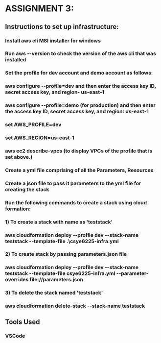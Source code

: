 <h1>ASSIGNMENT 3:</h1>

##  Instructions to set up infrastructure:
### Install aws cli MSI installer for windows
### Run aws --version to check the version of the aws cli that was installed
### Set the profile for dev account and demo account as follows:
### aws configure --profile=dev and then enter the access key ID, secret access key, and region- us-east-1 
### aws configure --profile=demo (for production) and then enter the access key ID, secret access key, and region: us-east-1 
### set AWS_PROFILE=dev
### set AWS_REGION=us-east-1
### aws ec2 describe-vpcs (to display VPCs of the profile that is set above.)
### Create a yml file comprising of all the Parameters, Resources
### Create a json file to pass it parameters to the yml file for creating the stack
### Run the following commands to create a stack using cloud formation:

### 1) To create a stack with name as 'teststack'
### aws cloudformation deploy --profile dev --stack-name teststack --template-file .\csye6225-infra.yml

### 2) To create stack by passing parameters.json file
### aws cloudformation deploy --profile dev --stack-name teststack --template-file csye6225-infra.yml --parameter-overrides file://parameters.json

### 3) To delete the stack named 'teststack'
### aws cloudformation delete-stack --stack-name teststack

##  Tools Used
### VSCode


